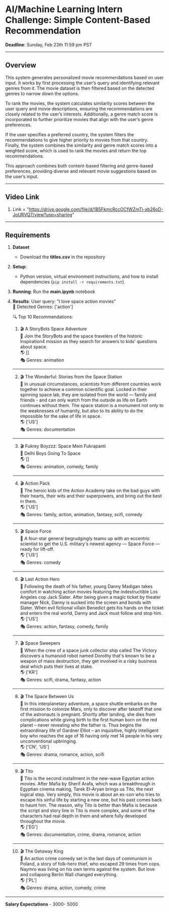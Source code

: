 # AI/Machine Learning Intern Challenge: Simple Content-Based Recommendation

**Deadline**: Sunday, Feb 23th 11:59 pm PST

---

## Overview

This system generates personalized movie recommendations based on user input. It works by first processing the user’s query and identifying relevant genres from it. The movie dataset is then filtered based on the detected genres to narrow down the options.

To rank the movies, the system calculates similarity scores between the user query and movie descriptions, ensuring the recommendations are closely related to the user’s interests. Additionally, a genre match score is incorporated to further prioritize movies that align with the user’s genre preferences.

If the user specifies a preferred country, the system filters the recommendations to give higher priority to movies from that country. Finally, the system combines the similarity and genre match scores into a weighted score, which is used to rank the movies and return the top recommendations.

This approach combines both content-based filtering and genre-based preferences, providing diverse and relevant movie suggestions based on the user’s input.

---
## Video Link
1. Link = "https://drive.google.com/file/d/1B5FkmcRccOCfWZmTi-xb26oD-JoURVQ7/view?usp=sharing"
   
---

## Requirements

1. **Dataset**  
   - Download the **titles.csv** in the repository
     
2. **Setup**:
   - Python version, virtual environment instructions, and how to install dependencies (`pip install -r requirements.txt`).  
3. **Running**: Run the **main.ipynb** notebook
4.    **Results**: 
        User query: "I love space action movies"<br>
       📌 Detected Genres: ['action']<br>

       🔍 Top 10 Recommendations:
       
       1. 🎬 A StoryBots Space Adventure<br>
             📖 Join the StoryBots and the space travelers of the historic Inspiration4 mission as they search for answers to kids' questions about space.<br>
             🌎 []<br>
             🎭 Genres: animation<br>
       --------------------------------------------------
       2. 🎬 The Wonderful: Stories from the Space Station<br>
             📖 In unusual circumstances, scientists from different countries work together to achieve a common scientific goal. Locked in their spinning space lab, they are isolated from the world — family and friends - and can only watch from the outside as life on Earth continues without them. The space station is a monument not only to the weaknesses of humanity, but also to its ability to do the impossible for the sake of life in space.<br>
             🌎 ['US']<br>
             🎭 Genres: documentation<br>
       --------------------------------------------------
       3. 🎬 Fukrey Boyzzz: Space Mein Fukrapanti<br>
             📖 Delhi Boys Going To Space<br>
             🌎 []<br>
             🎭 Genres: animation, comedy, family<br>
       --------------------------------------------------
       4. 🎬 Action Pack<br>
             📖 The heroic kids of the Action Academy take on the bad guys with their hearts, their wits and their superpowers, and bring out the best in them.<br>
             🌎 ['US']<br>
             🎭 Genres: family, action, animation, fantasy, scifi, comedy<br>
       --------------------------------------------------
       5. 🎬 Space Force<br>
             📖 A four-star general begrudgingly teams up with an eccentric scientist to get the U.S. military's newest agency — Space Force — ready for lift-off.<br>
             🌎 ['US']<br>
             🎭 Genres: comedy<br>
       --------------------------------------------------
       6. 🎬 Last Action Hero<br>
             📖 Following the death of his father, young Danny Madigan takes comfort in watching action movies featuring the indestructible Los Angeles cop Jack Slater. After being given a magic ticket by theater manager Nick, Danny is sucked into the screen and bonds with Slater. When evil fictional villain Benedict gets his hands on the ticket and enters the real world, Danny and Jack must follow and stop him.<br>
             🌎 ['US']<br>
             🎭 Genres: action, fantasy, comedy, family<br>
       --------------------------------------------------
       7. 🎬 Space Sweepers<br>
             📖 When the crew of a space junk collector ship called The Victory discovers a humanoid robot named Dorothy that's known to be a weapon of mass destruction, they get involved in a risky business deal which puts their lives at stake.<br>
             🌎 ['KR']<br>
             🎭 Genres: scifi, drama, fantasy, action<br>
       --------------------------------------------------
       8. 🎬 The Space Between Us<br>
             📖 In this interplanetary adventure, a space shuttle embarks on the first mission to colonize Mars, only to discover after takeoff that one of the astronauts is pregnant. Shortly after landing, she dies from complications while giving birth to the first human born on the red planet – never revealing who the father is. Thus begins the extraordinary life of Gardner Elliot – an inquisitive, highly intelligent boy who reaches the age of 16 having only met 14 people in his very unconventional upbringing.<br>
             🌎 ['CN', 'US']<br>
             🎭 Genres: drama, romance, action, scifi<br>
       --------------------------------------------------
       9. 🎬 Tito<br>
             📖 Tito is the second installment in the new-wave Egyptian action movies. After Mafia by Sherif Arafa, which was a breakthrough in Egyptian cinema making, Tarek El-Aryan brings us Tito, the next logical step. Very simply, this movie is about an ex-con who tries to escape his sinful life by starting a new one, but his past comes back to haunt him. The reason, why Tito is better than Mafia is because the script and story line in Tito is more complex, and some of the characters had real depth in them and where fully developed throughout the movie.<br>
             🌎 ['EG']<br>
             🎭 Genres: documentation, crime, drama, romance, action<br>
       --------------------------------------------------
       10. 🎬 The Getaway King<br>
             📖 An action crime comedy set in the last days of communism in Poland, a story of folk-hero thief, who escaped 29 times from cops. Naymro was living on his own terms against the system. But love and collapsing Berlin Wall changed everything.<br>
             🌎 ['PL']<br>
             🎭 Genres: drama, action, comedy, crime<br>

---
**Salary Expectations** - 3000- 5000
